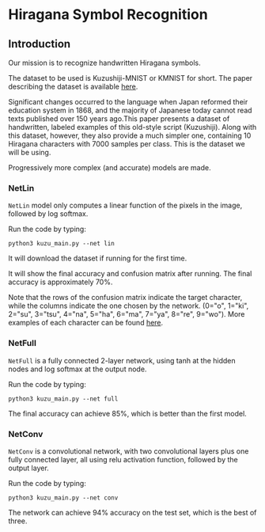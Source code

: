 # Hiragana Symbol Recognition

## Introduction

Our mission is to recognize handwritten Hiragana symbols.

The dataset to be used is Kuzushiji-MNIST or KMNIST for short.
The paper describing the dataset is available [here](https://arxiv.org/pdf/1812.01718.pdf).

Significant changes occurred to the language when Japan reformed their education system in 1868, and the majority of Japanese today cannot read texts published over 150 years ago.This paper presents a dataset of handwritten, labeled examples of this old-style script (Kuzushiji).
Along with this dataset, however, they also provide a much simpler one, containing 10 Hiragana characters with 7000 samples per class. This is the dataset we will be using.

Progressively more complex (and accurate) models are made.

### NetLin

`NetLin` model only computes a linear function of the pixels in the image, followed by log softmax.

Run the code by typing:
```
python3 kuzu_main.py --net lin
```

It will download the dataset if running for the first time.

It will show the final accuracy and confusion matrix after running. The final accuracy is approximately 70%.

Note that the rows of the confusion matrix indicate the target character,
while the columns indicate the one chosen by the network.
(0="o", 1="ki", 2="su", 3="tsu", 4="na", 5="ha", 6="ma", 7="ya", 8="re", 9="wo").
More examples of each character can be found [here](http://codh.rois.ac.jp/kmnist/index.html.en").

### NetFull

`NetFull` is a fully connected 2-layer network, using tanh at the hidden nodes and log softmax at the output node.

Run the code by typing:

```
python3 kuzu_main.py --net full
```

The final accuracy can achieve 85%, which is better than the first model.

### NetConv

`NetConv` is a convolutional network, with two convolutional layers plus one fully connected layer, all using relu activation function, followed by the output layer.

Run the code by typing:

```
python3 kuzu_main.py --net conv
```

The network can achieve 94% accuracy on the test set, which is the best of three.